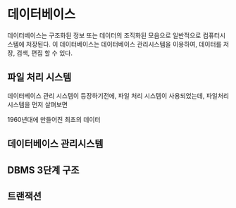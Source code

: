 # 데이터베이스
데이터베이스는 구조화된 정보 또는 데이터의 조직화된 모음으로 일반적으로 컴퓨터시스템에 저장된다.
이 데이터베이스는 데이터베이스 관리시스템을 이용하여, 데이터를 저장, 검색, 편집 할 수 있다.

##  파일 처리 시스템

데이터베이스 관리 시스템이 등장하기전에, 파일 처리 시스템이 사용되었는데, 
파일처리 시스템을 먼저 살펴보면

1960년대에 만들어진 최초의 데이터 

## 데이터베이스 관리시스템

## DBMS 3단계 구조

## 트랜잭션


